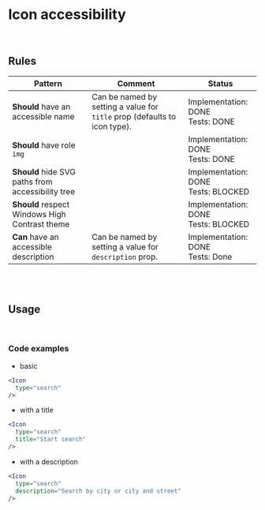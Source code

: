 # Icon accessibility

<br/>

## Rules

| Pattern                                           | Comment                                                                   | Status                                   |
| ------------------------------------------------- | ------------------------------------------------------------------------- | ---------------------------------------- |
| **Should** have an accessible name                | Can be named by setting a value for `title` prop (defaults to icon type). | Implementation: DONE<br />Tests: DONE    |
| **Should** have role `img`                        |                                                                           | Implementation: DONE<br />Tests: DONE    |
| **Should** hide SVG paths from accessibility tree |                                                                           | Implementation: DONE<br />Tests: BLOCKED |
| **Should** respect Windows High Contrast theme    |                                                                           | Implementation: DONE<br />Tests: BLOCKED |
| **Can** have an accessible description            | Can be named by setting a value for `description` prop.                   | Implementation: DONE<br />Tests: Done    |

<br/>
<br/>

## Usage

<br/>

### Code examples

- basic

<!-- prettier-ignore -->
```jsx
<Icon
  type="search"
/>
```

- with a title

<!-- prettier-ignore -->
```jsx
<Icon
  type="search"
  title="Start search"
/>
```

- with a description

<!-- prettier-ignore -->
```jsx
<Icon
  type="search"
  description="Search by city or city and street"
/>
```

